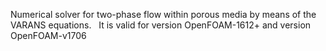 
Numerical solver for two-phase flow within porous media by means of the VARANS equations.  
It is valid for version OpenFOAM-1612+ and version OpenFOAM-v1706
